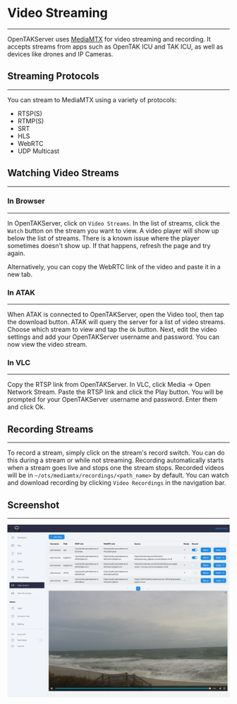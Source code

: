 # Video Streaming

***

OpenTAKServer uses [MediaMTX](https://github.com/bluenviron/mediamtx) for video streaming and recording. It accepts
streams from apps such as OpenTAK ICU and TAK ICU, as well as devices like drones and IP Cameras.

## Streaming Protocols

***

You can stream to MediaMTX using a variety of protocols:

- RTSP(S)
- RTMP(S)
- SRT
- HLS
- WebRTC
- UDP Multicast

## Watching Video Streams

***

### In Browser

***

In OpenTAKServer, click on `Video Streams`. In the list of streams, click the `Watch` button on the stream you want to view.
A video player will show up below the list of streams. There is a known issue where the player sometimes doesn't show up.
If that happens, refresh the page and try again.

Alternatively, you can copy the WebRTC link of the video and paste it in a new tab.

### In ATAK

***

When ATAK is connected to OpenTAKServer, open the Video tool, then tap the download button. ATAK will query the server
for a list of video streams. Choose which stream to view and tap the `Ok` button. Next, edit the video settings and add your
OpenTAKServer username and password. You can now view the video stream.

### In VLC

***

Copy the RTSP link from OpenTAKServer. In VLC, click Media -> Open Network Stream. Paste the RTSP link and click the Play
button. You will be prompted for your OpenTAKServer username and password. Enter them and click Ok.

## Recording Streams

***

To record a stream, simply click on the stream's record switch. You can do this during a stream or while not streaming.
Recording automatically starts when a stream goes live and stops one the stream stops. Recorded videos will be in
`~/ots/mediamtx/recordings/<path_name>` by default. You can watch and download recording by clicking `Video Recordings`
in the navigation bar.

## Screenshot

***

![!Video Streams](images/video_streams.png)